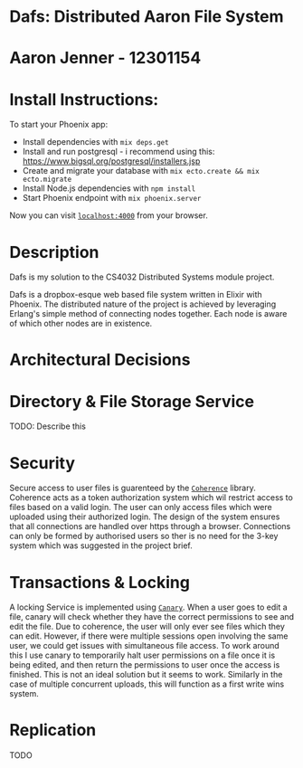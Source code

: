 # Dafs: Distributed Aaron File System

# Aaron Jenner - 12301154

# Install Instructions:
To start your Phoenix app:

  * Install dependencies with `mix deps.get`
  * Install and run postgresql - i recommend using this: https://www.bigsql.org/postgresql/installers.jsp
  * Create and migrate your database with `mix ecto.create && mix ecto.migrate`
  * Install Node.js dependencies with `npm install`
  * Start Phoenix endpoint with `mix phoenix.server`

Now you can visit [`localhost:4000`](http://localhost:4000) from your browser.

# Description
Dafs is my solution to the CS4032 Distributed Systems module project.

Dafs is a dropbox-esque web based file system written in Elixir with Phoenix. The distributed nature of the project is achieved by leveraging Erlang's simple method of connecting nodes together. Each node is aware of which other nodes are in existence.

# Architectural Decisions

# Directory & File Storage Service
TODO: Describe this


# Security
Secure access to user files is guarenteed by the [`Coherence`](https://github.com/smpallen99/coherence) library. Coherence acts as a token authorization system which wil restrict access to files based on a valid login. The user can only access files which were uploaded using their authorized login. The design of the system ensures that all connections are handled over https through a browser. Connections can only be formed by authorised users so ther is no need for the 3-key system which was suggested in the project brief.

# Transactions & Locking
A locking Service is implemented using [`Canary`](https://github.com/cpjk/canary). When a user goes to edit a file, canary will check whether they have the correct permissions to see and edit the file. Due to coherence, the user will only ever see files which they can edit. However, if there were multiple sessions open involving the same user, we could get issues with simultaneous file access. To work around this I use canary to temporarily halt user permissions on a file once it is being edited, and then return the permissions to user once the access is finished. This is not an ideal solution but it seems to work. Similarly in the case of multiple concurrent uploads, this will function as a first write wins system.

# Replication
TODO

